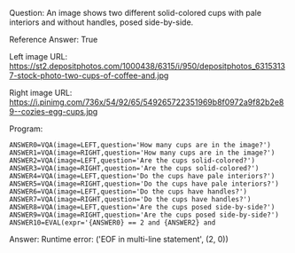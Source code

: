 Question: An image shows two different solid-colored cups with pale interiors and without handles, posed side-by-side.

Reference Answer: True

Left image URL: https://st2.depositphotos.com/1000438/6315/i/950/depositphotos_63153137-stock-photo-two-cups-of-coffee-and.jpg

Right image URL: https://i.pinimg.com/736x/54/92/65/549265722351969b8f0972a9f82b2e89--cozies-egg-cups.jpg

Program:

```
ANSWER0=VQA(image=LEFT,question='How many cups are in the image?')
ANSWER1=VQA(image=RIGHT,question='How many cups are in the image?')
ANSWER2=VQA(image=LEFT,question='Are the cups solid-colored?')
ANSWER3=VQA(image=RIGHT,question='Are the cups solid-colored?')
ANSWER4=VQA(image=LEFT,question='Do the cups have pale interiors?')
ANSWER5=VQA(image=RIGHT,question='Do the cups have pale interiors?')
ANSWER6=VQA(image=LEFT,question='Do the cups have handles?')
ANSWER7=VQA(image=RIGHT,question='Do the cups have handles?')
ANSWER8=VQA(image=LEFT,question='Are the cups posed side-by-side?')
ANSWER9=VQA(image=RIGHT,question='Are the cups posed side-by-side?')
ANSWER10=EVAL(expr='{ANSWER0} == 2 and {ANSWER2} and
```
Answer: Runtime error: ('EOF in multi-line statement', (2, 0))

